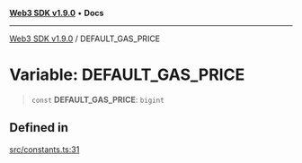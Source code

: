 [**Web3 SDK v1.9.0**](../README.md) • **Docs**

***

[Web3 SDK v1.9.0](../globals.md) / DEFAULT\_GAS\_PRICE

# Variable: DEFAULT\_GAS\_PRICE

> `const` **DEFAULT\_GAS\_PRICE**: `bigint`

## Defined in

[src/constants.ts:31](https://github.com/Mystic-Nayy/alephium-web3/blob/c1afd789a197ce5fe21f08c2965942090157c33d/packages/web3/src/constants.ts#L31)
